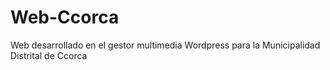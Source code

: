 # Web-Ccorca
Web desarrollado en el gestor multimedia Wordpress para la Municipalidad Distrital de Ccorca
